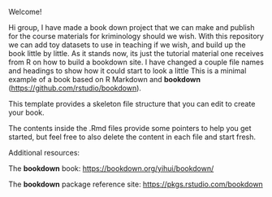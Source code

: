 Welcome! 

Hi group,
I have made a book down project that we can make and publish for the course materials
for kriminology should we wish. With this repository we can add toy datasets to use in 
teaching if we wish, and build up the book little by little. As it stands now, 
its just the tutorial material one receives from R on how to build a bookdown site.
I have changed a couple file names and headings to show how it could start to look a little
This is a minimal example of a book based on R Markdown and **bookdown** (https://github.com/rstudio/bookdown). 

This template provides a skeleton file structure that you can edit to create your book. 

The contents inside the .Rmd files provide some pointers to help you get started, but feel free to also delete the content in each file and start fresh.

Additional resources:

The **bookdown** book: https://bookdown.org/yihui/bookdown/

The **bookdown** package reference site: https://pkgs.rstudio.com/bookdown
